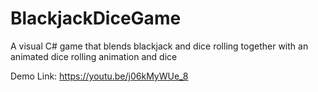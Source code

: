 # BlackjackDiceGame
A visual C# game that blends blackjack and dice rolling together with an animated dice rolling animation and dice

Demo Link: https://youtu.be/j06kMyWUe_8
